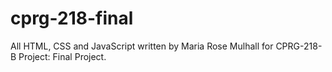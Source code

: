 # cprg-218-final
All HTML, CSS and JavaScript written by Maria Rose Mulhall for CPRG-218-B Project: Final Project.
